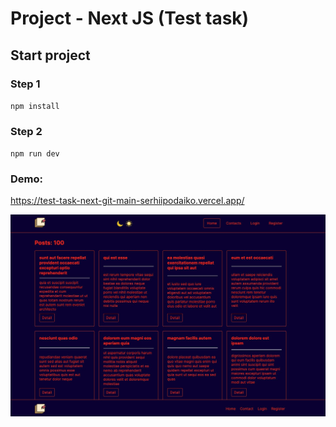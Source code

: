 # Project - Next JS (Test task)

## Start project

### Step 1

`npm install`

### Step 2

`npm run dev`

### Demo:
https://test-task-next-git-main-serhiipodaiko.vercel.app/


![Delivery website](./public/images/demo.jpg)